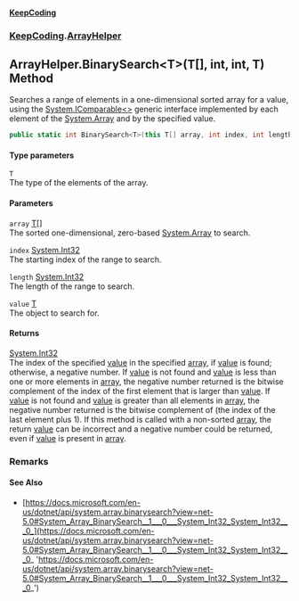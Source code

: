 #### [KeepCoding](index.md 'index')
### [KeepCoding](KeepCoding.md 'KeepCoding').[ArrayHelper](ArrayHelper.md 'KeepCoding.ArrayHelper')
## ArrayHelper.BinarySearch&lt;T&gt;(T[], int, int, T) Method
Searches a range of elements in a one-dimensional sorted array for a value, using the [System.IComparable&lt;&gt;](https://docs.microsoft.com/en-us/dotnet/api/System.IComparable-1 'System.IComparable`1') generic interface implemented by each element of the [System.Array](https://docs.microsoft.com/en-us/dotnet/api/System.Array 'System.Array') and by the specified value.  
```csharp
public static int BinarySearch<T>(this T[] array, int index, int length, T value);
```
#### Type parameters
<a name='KeepCoding_ArrayHelper_BinarySearch_T_(T___int_int_T)_T'></a>
`T`  
The type of the elements of the array.
  
#### Parameters
<a name='KeepCoding_ArrayHelper_BinarySearch_T_(T___int_int_T)_array'></a>
`array` [T](ArrayHelper_BinarySearch_iC4bOUgkBrBEEbFurgEfxw.md#KeepCoding_ArrayHelper_BinarySearch_T_(T___int_int_T)_T 'KeepCoding.ArrayHelper.BinarySearch&lt;T&gt;(T[], int, int, T).T')[[]](https://docs.microsoft.com/en-us/dotnet/api/System.Array 'System.Array')  
The sorted one-dimensional, zero-based [System.Array](https://docs.microsoft.com/en-us/dotnet/api/System.Array 'System.Array') to search.
  
<a name='KeepCoding_ArrayHelper_BinarySearch_T_(T___int_int_T)_index'></a>
`index` [System.Int32](https://docs.microsoft.com/en-us/dotnet/api/System.Int32 'System.Int32')  
The starting index of the range to search.
  
<a name='KeepCoding_ArrayHelper_BinarySearch_T_(T___int_int_T)_length'></a>
`length` [System.Int32](https://docs.microsoft.com/en-us/dotnet/api/System.Int32 'System.Int32')  
The length of the range to search.
  
<a name='KeepCoding_ArrayHelper_BinarySearch_T_(T___int_int_T)_value'></a>
`value` [T](ArrayHelper_BinarySearch_iC4bOUgkBrBEEbFurgEfxw.md#KeepCoding_ArrayHelper_BinarySearch_T_(T___int_int_T)_T 'KeepCoding.ArrayHelper.BinarySearch&lt;T&gt;(T[], int, int, T).T')  
The object to search for.
  
#### Returns
[System.Int32](https://docs.microsoft.com/en-us/dotnet/api/System.Int32 'System.Int32')  
The index of the specified [value](ArrayHelper_BinarySearch_iC4bOUgkBrBEEbFurgEfxw.md#KeepCoding_ArrayHelper_BinarySearch_T_(T___int_int_T)_value 'KeepCoding.ArrayHelper.BinarySearch&lt;T&gt;(T[], int, int, T).value') in the specified [array](ArrayHelper_BinarySearch_iC4bOUgkBrBEEbFurgEfxw.md#KeepCoding_ArrayHelper_BinarySearch_T_(T___int_int_T)_array 'KeepCoding.ArrayHelper.BinarySearch&lt;T&gt;(T[], int, int, T).array'), if [value](ArrayHelper_BinarySearch_iC4bOUgkBrBEEbFurgEfxw.md#KeepCoding_ArrayHelper_BinarySearch_T_(T___int_int_T)_value 'KeepCoding.ArrayHelper.BinarySearch&lt;T&gt;(T[], int, int, T).value') is found; otherwise, a negative number. If [value](ArrayHelper_BinarySearch_iC4bOUgkBrBEEbFurgEfxw.md#KeepCoding_ArrayHelper_BinarySearch_T_(T___int_int_T)_value 'KeepCoding.ArrayHelper.BinarySearch&lt;T&gt;(T[], int, int, T).value') is not found and [value](ArrayHelper_BinarySearch_iC4bOUgkBrBEEbFurgEfxw.md#KeepCoding_ArrayHelper_BinarySearch_T_(T___int_int_T)_value 'KeepCoding.ArrayHelper.BinarySearch&lt;T&gt;(T[], int, int, T).value') is less than one or more elements in [array](ArrayHelper_BinarySearch_iC4bOUgkBrBEEbFurgEfxw.md#KeepCoding_ArrayHelper_BinarySearch_T_(T___int_int_T)_array 'KeepCoding.ArrayHelper.BinarySearch&lt;T&gt;(T[], int, int, T).array'), the negative number returned is the bitwise complement of the index of the first element that is larger than [value](ArrayHelper_BinarySearch_iC4bOUgkBrBEEbFurgEfxw.md#KeepCoding_ArrayHelper_BinarySearch_T_(T___int_int_T)_value 'KeepCoding.ArrayHelper.BinarySearch&lt;T&gt;(T[], int, int, T).value'). If [value](ArrayHelper_BinarySearch_iC4bOUgkBrBEEbFurgEfxw.md#KeepCoding_ArrayHelper_BinarySearch_T_(T___int_int_T)_value 'KeepCoding.ArrayHelper.BinarySearch&lt;T&gt;(T[], int, int, T).value') is not found and [value](ArrayHelper_BinarySearch_iC4bOUgkBrBEEbFurgEfxw.md#KeepCoding_ArrayHelper_BinarySearch_T_(T___int_int_T)_value 'KeepCoding.ArrayHelper.BinarySearch&lt;T&gt;(T[], int, int, T).value') is greater than all elements in [array](ArrayHelper_BinarySearch_iC4bOUgkBrBEEbFurgEfxw.md#KeepCoding_ArrayHelper_BinarySearch_T_(T___int_int_T)_array 'KeepCoding.ArrayHelper.BinarySearch&lt;T&gt;(T[], int, int, T).array'), the negative number returned is the bitwise complement of (the index of the last element plus 1). If this method is called with a non-sorted [array](ArrayHelper_BinarySearch_iC4bOUgkBrBEEbFurgEfxw.md#KeepCoding_ArrayHelper_BinarySearch_T_(T___int_int_T)_array 'KeepCoding.ArrayHelper.BinarySearch&lt;T&gt;(T[], int, int, T).array'), the return [value](ArrayHelper_BinarySearch_iC4bOUgkBrBEEbFurgEfxw.md#KeepCoding_ArrayHelper_BinarySearch_T_(T___int_int_T)_value 'KeepCoding.ArrayHelper.BinarySearch&lt;T&gt;(T[], int, int, T).value') can be incorrect and a negative number could be returned, even if [value](ArrayHelper_BinarySearch_iC4bOUgkBrBEEbFurgEfxw.md#KeepCoding_ArrayHelper_BinarySearch_T_(T___int_int_T)_value 'KeepCoding.ArrayHelper.BinarySearch&lt;T&gt;(T[], int, int, T).value') is present in [array](ArrayHelper_BinarySearch_iC4bOUgkBrBEEbFurgEfxw.md#KeepCoding_ArrayHelper_BinarySearch_T_(T___int_int_T)_array 'KeepCoding.ArrayHelper.BinarySearch&lt;T&gt;(T[], int, int, T).array').
### Remarks
#### See Also
- [https://docs.microsoft.com/en-us/dotnet/api/system.array.binarysearch?view=net-5.0#System_Array_BinarySearch__1___0___System_Int32_System_Int32___0_](https://docs.microsoft.com/en-us/dotnet/api/system.array.binarysearch?view=net-5.0#System_Array_BinarySearch__1___0___System_Int32_System_Int32___0_ 'https://docs.microsoft.com/en-us/dotnet/api/system.array.binarysearch?view=net-5.0#System_Array_BinarySearch__1___0___System_Int32_System_Int32___0_')
